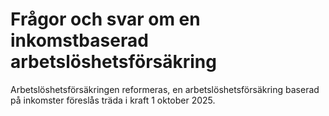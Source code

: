 # Frågor och svar om en inkomstbaserad arbetslöshetsförsäkring

Arbetslöshetsförsäkringen reformeras, en arbetslöshetsförsäkring baserad på inkomster föreslås träda i kraft 1 oktober 2025\.
